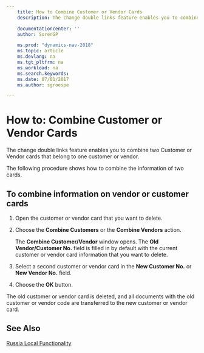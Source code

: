 ```yaml
---
    title: How to Combine Customer or Vendor Cards
    description: The change double links feature enables you to combine two Customer or Vendor cards that belong to one customer or vendor.

    documentationcenter: ''
    author: SorenGP

    ms.prod: "dynamics-nav-2018"
    ms.topic: article
    ms.devlang: na
    ms.tgt_pltfrm: na
    ms.workload: na
    ms.search.keywords:
    ms.date: 07/01/2017
    ms.author: sgroespe

---
```

# How to: Combine Customer or Vendor Cards
The change double links feature enables you to combine two Customer or Vendor cards that belong to one customer or vendor.  

The following procedure shows how to combine the information of two cards.  

## To combine information on vendor or customer cards  

1.  Open the customer or vendor card that you want to delete.  
2.  Choose the **Combine Customers** or the **Combine Vendors** action.

    The **Combine Customer/Vendor** window opens. The **Old Vendor/Customer No.** field is filled in by default with the current customer or vendor card information that you want to delete.  

3.  Select a second customer or vendor card in the **New Customer No.** or **New Vendor No.** field.
4. Choose the **OK** button.

The old customer or vendor card is deleted, and all documents with the old customer or vendor code are transferred to the new customer or vendor card.

## See Also
[Russia Local Functionality](russia-local-functionality.md)
